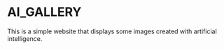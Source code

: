 # AI_GALLERY
This is a simple website that displays some images created with artificial intelligence.
